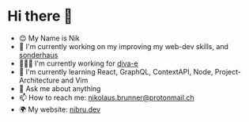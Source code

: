 # Hi there 👋

- 😊 My Name is Nik
- 🔭 I'm currently working on my improving my web-dev skills, and [sonderhaus](https://github.com/sonderhaus)
- 👨🏼‍💻 I'm currently working for [diva-e](https://diva-e.com/)
- 🌱 I'm currently learning React, GraphQL, ContextAPI, Node, Project-Architecture and Vim
- 💬 Ask me about anything
- 📫 How to reach me: [nikolaus.brunner@protonmail.ch](mailto:nikolaus.brunner@protonmail.ch)
- 🌍 My website: [nibru.dev](https://nibru.dev)

